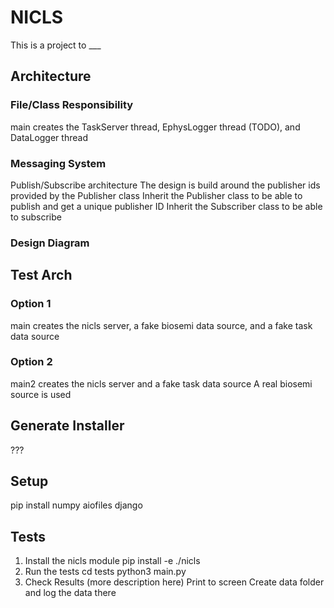 # NICLS
This is a project to ___

## Architecture
### File/Class Responsibility
main creates the TaskServer thread, EphysLogger thread (TODO), and DataLogger thread

### Messaging System
Publish/Subscribe architecture
The design is build around the publisher ids provided by the Publisher class
Inherit the Publisher class to be able to publish and get a unique publisher ID
Inherit the Subscriber class to be able to subscribe

### Design Diagram
<Name of file here>

## Test Arch
### Option 1
main creates the nicls server, a fake biosemi data source, and a fake task data source
### Option 2
main2 creates the nicls server and a fake task data source
A real biosemi source is used

## Generate Installer
???

## Setup
pip install numpy aiofiles django

## Tests
1) Install the nicls module
	pip install -e ./nicls 
2) Run the tests
	cd tests
	python3 main.py
3) Check Results (more description here)
	Print to screen
	Create data folder and log the data there
